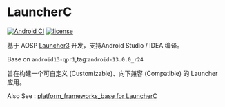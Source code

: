 # LauncherC

[![Android CI](https://github.com/liu-wanshun/LauncherC/actions/workflows/android.yml/badge.svg)](https://github.com/liu-wanshun/LauncherC/actions/workflows/android.yml)
[![license](https://img.shields.io/badge/license-Apache%20License%202.0-blue.svg?style=flat)](https://www.apache.org/licenses/LICENSE-2.0)

基于 AOSP [Launcher3](https://android.googlesource.com/platform/packages/apps/Launcher3) 开发，支持Android Studio / IDEA
编译。

Base on `android13-qpr1`,tag:`android-13.0.0_r24`

旨在构建一个可自定义 (Customizable)、向下兼容 (Compatible) 的 Launcher 应用。

Also See : [platform_frameworks_base for LauncherC](https://github.com/liu-wanshun/platform_frameworks_base)
